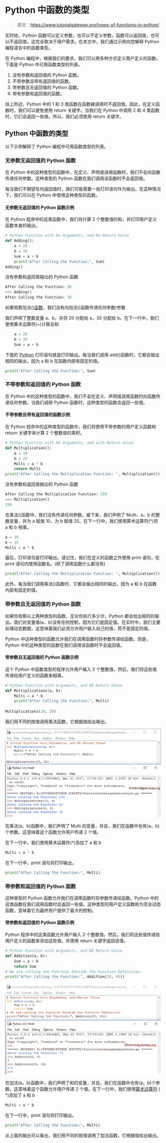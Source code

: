 # Python 中函数的类型

> 原文：<https://www.tutorialgateway.org/types-of-functions-in-python/>

实时地，Python 函数可以定义参数，也可以不定义参数，函数可以返回值，也可以不返回值。这完全取决于用户需求。在本文中，我们通过示例向您解释 Python 编程语言中的函数类型。

在 Python 编程中，根据我们的要求，我们可以用多种方式定义用户定义的函数。下面是 Python 中可用函数类型的列表。

1.  没有参数和返回值的 Python 函数。
2.  不带参数且带有返回值的函数。
3.  带参数且无返回值的 Python 函数。
4.  带有参数和返回值的函数。

综上所述，Python 中的 1 和 3 类函数在函数被调用时不返回值。因此，在定义函数时，我们可以避免使用 return 关键字。当我们在 Python 中调用 2 和 4 类函数时，它们会返回一些值。所以，我们必须使用 return 关键字。

## Python 中函数的类型

以下示例解释了 Python 编程中可用函数类型的列表。

### 无参数无返回值的 Python 函数

在 Python 中的这种类型的函数中，在定义、声明或调用函数时，我们不会向函数传递任何参数。这种类型的 Python 函数在我们调用该函数时不会返回值。

每当我们不期望任何返回值时，我们可能需要一些打印语句作为输出。在这种情况下，我们可以在 Python 中使用这种类型的函数。

#### 无参数无返回值的 Python 函数示例

在 Python 程序中的这类函数中，我们将计算 2 个整数值的和，并打印用户定义函数本身的输出。

```py
# Python Function with No Arguments, and No Return Value
def Adding():
    a = 20
    b = 30
    Sum = a + b
    print("After Calling the Function:", Sum)
Adding()
```

没有参数和返回值输出的 Python 函数

```py
After Calling the Function: 50
>>> Adding()
After Calling the Function: 50
```

如果观察加法()[函数](https://www.tutorialgateway.org/functions-in-python/)，我们没有向加法()函数传递任何参数/参数

我们声明了整数变量 a、b，并将 20 分配给 a，30 分配给 b。在下一行中，我们使用算术运算符(+)计算总和

```py
    a = 20
    b = 30
    Sum = a + b
```

下面的 [Python](https://www.tutorialgateway.org/python-tutorial/) 打印语句就是打印输出。每当我们调用 add()函数时，它都会输出相同的输出，因为 a 和 b 在函数内部有固定的值。

```py
print("After Calling the Function:", Sum)
```

### 不带参数和返回值的 Python 函数

在 Python 中的这种类型的函数中，我们不会在定义、声明或调用函数时向函数传递任何参数。当我们调用 Python 函数时，这种类型的函数会返回一些值。

#### 不带参数且带有返回值的函数示例

在 Python 程序中的这种类型的函数中，我们将使用不带参数的用户定义函数和 return 关键字来计算 2 个整数值的乘积。

```py
# Python Function with No Arguments, and with Return Value
def Multiplication():
    a = 10
    b = 25
    Multi = a * b
    return Multi
print("After Calling the Multiplication Function: ", Multiplication())
```

没有参数和返回值输出的 Python 函数

```py
After Calling the Multiplication Function: 250
>>> Multiplication()
250
```

在乘法()函数中，我们没有传递任何参数。接下来，我们声明了 Multi、a、b 的整数变量，并为 a 赋值 10，为 b 赋值 25。在下一行中，我们使用算术运算符(*)将 a 和 b 相乘。

```py
a = 10
b = 25
Multi = a * b
```

最后，打印语句是打印输出。请记住，我们在定义的函数之外使用 print 语句，在 print 语句内使用函数名。(除了调用函数什么都没有)

```py
print("After Calling the Multiplication Function: ", Multiplication())
```

此外，每当我们调用乘法()函数时，它都会输出相同的输出，因为 a 和 b 在函数内部有固定的值。

### 带参数且无返回值的 Python 函数

如果你观察以上两种类型的函数，无论你执行多少次，Python 都会给出相同的输出。我们对变量值(a，b)没有任何控制，因为它们是固定值。在实时中，我们主要处理动态数据，这意味着我们必须允许用户输入自己的值，而不是固定的值。

Python 中这种类型的函数允许我们在调用函数时将参数传递给函数。但是，Python 中的这种类型的函数在我们调用该函数时不会返回值。

#### 带参数且无返回值的 Python 函数示例

这个 Python 中函数类型的程序允许用户输入 2 个整数值，然后，我们将这些值传递给用户定义的函数来相乘。

```py
# Python Function with Arguments, and NO Return Value
def Multiplications(a, b):
    Multi = a * b
    print("After Calling the Function:", Multi)

Multiplications(10, 20)   
```

我们用不同的按值调用乘法函数，它根据值给出输出。

![Types of Functions in Python programming 3](img/47c3194c0a27484e1a98711581520633.png)

在乘法(a，b)函数中，我们声明了 Multi 的变量，并且，我们在函数中也有(a，b)个参数。这意味着这个函数允许用户传递 2 个值。

在下一行中，我们使用算术运算符(*)添加了 a 和 b

```py
Multi = a * b
```

在下一行中，print 语句将打印输出。

```py
print("After Calling the Function:", Multi)
```

### 带参数和返回值的 Python 函数

这种类型的 Python 函数允许我们在调用函数时将参数传递给函数。Python 中的这类函数在我们调用函数时会返回一些值。这种类型的用户定义函数称为完全动态函数，意味着它为最终用户提供了最大的控制。

#### 带参数和返回值的 Python 函数示例

Python 程序中的这类函数允许用户输入 2 个整数值。然后，我们将这些值传递给用户定义的函数来添加这些值，并使用 return 关键字返回该值。

```py
# Python Function with Arguments, and NO Return Value
def Addition(a, b):
    Sum = a + b
    return Sum
# We are calling the Function Outside the Function Definition
print("After Calling the Function:", Addition(25, 45))
```

![Types of Functions in Python programming 4](img/79125c8d1a00cbe4cde8acbdb864c560.png)

在加法(a，b)函数中，我们声明了和的变量，并且，我们在函数中也有(a，b)个参数。这意味着这个函数允许用户传递 2 个值。在下一行中，我们使用[算术运算符](https://www.tutorialgateway.org/python-arithmetic-operators/) ( *)添加了 a 和 b

```py
Multi = a * b
```

在下一行中，print 语句将打印输出。

```py
print("After Calling the Function:", Multi)
```

从上面的输出可以看出，我们用不同的按值调用了加法函数，它根据值给出输出。